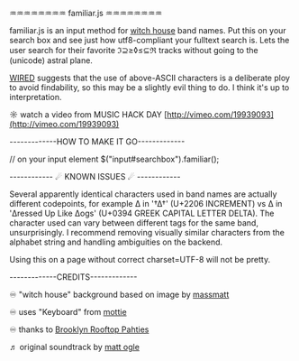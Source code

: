 
♒♒♒♒♒♒♒♒ familiar.js ♒♒♒♒♒♒♒♒

familiar.js is an input method for [witch house](http://www.last.fm/tag/witch%20house/artists) band names. Put this on your search box and see just how utf8-compliant your fulltext search is. Lets the user search for their favorite ℑ⊇≥◊≤⊆ℜ tracks without going to the (unicode) astral plane.

[WIRED](http://www.wired.com/magazine/2011/01/pl_music_ungoogle/) suggests that the use of above-ASCII characters is a deliberate ploy to avoid findability, so this may be a slightly evil thing to do. I think it's up to interpretation.

☼ watch a video from MUSIC HACK DAY [http://vimeo.com/19939093](http://vimeo.com/19939093)

-------------HOW TO MAKE IT GO-------------

// on your input element
$("input#searchbox").familiar();

------------ ☄ KNOWN ISSUES ☄ ------------

Several apparently identical characters used in band names are actually
 different codepoints, for example ∆ in '†∆†' (U+2206 INCREMENT) vs
 Δ in 'Δressed Up Like Δogs' (U+0394 GREEK CAPITAL LETTER DELTA). 
The character used can vary between different tags for the same 
band, unsurprisingly. I recommend removing visually similar characters 
from the alphabet string and handling ambiguities on the backend. 

Using this on a page without correct charset=UTF-8 will not be pretty.

-------------CREDITS-------------

♾ "witch house" background based on image by [massmatt](http://www.flickr.com/photos/momentsnotice/2972064031/)

♾ uses "Keyboard" from [mottie](https://github.com/Mottie/Keyboard)

♾ thanks to [Brooklyn Rooftop Pahties](https://www.facebook.com/profile.php?id=100000790577286)

♬ original soundtrack by [matt ogle](http://mattogle.com/)

